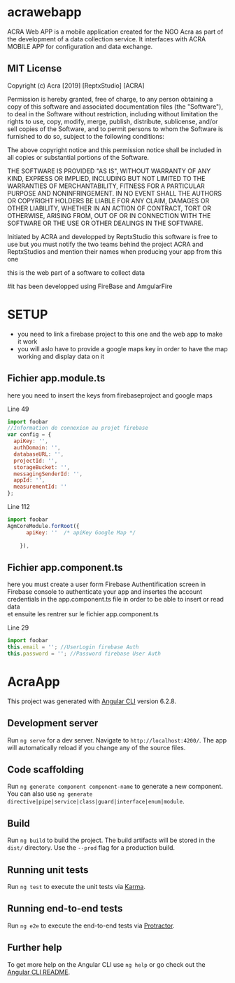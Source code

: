 # acrawebapp
ACRA Web APP is a mobile application created for the NGO Acra as part of the development of a data collection service. It interfaces with ACRA MOBILE APP for configuration and data exchange. 

## MIT License

Copyright (c) Acra [2019] 
[ReptxStudio] [ACRA]

Permission is hereby granted, free of charge, to any person obtaining a copy
of this software and associated documentation files (the "Software"), to deal
in the Software without restriction, including without limitation the rights
to use, copy, modify, merge, publish, distribute, sublicense, and/or sell
copies of the Software, and to permit persons to whom the Software is
furnished to do so, subject to the following conditions:

The above copyright notice and this permission notice shall be included in all
copies or substantial portions of the Software.

THE SOFTWARE IS PROVIDED "AS IS", WITHOUT WARRANTY OF ANY KIND, EXPRESS OR
IMPLIED, INCLUDING BUT NOT LIMITED TO THE WARRANTIES OF MERCHANTABILITY,
FITNESS FOR A PARTICULAR PURPOSE AND NONINFRINGEMENT. IN NO EVENT SHALL THE
AUTHORS OR COPYRIGHT HOLDERS BE LIABLE FOR ANY CLAIM, DAMAGES OR OTHER
LIABILITY, WHETHER IN AN ACTION OF CONTRACT, TORT OR OTHERWISE, ARISING FROM,
OUT OF OR IN CONNECTION WITH THE SOFTWARE OR THE USE OR OTHER DEALINGS IN THE
SOFTWARE.

Initiated by ACRA 
and developped by ReptxStudio
this software is free to use but you must notify the two teams behind the project ACRA and ReptxStudios 
and mention their names when producing your app from this one

this is the web part of a software to collect data 

#it has been developped using FireBase and AmgularFire
# SETUP
  - you need to link a firebase project to this one and the web app to make it work 
  - you will aslo have to provide a google maps key in order to have the map working and display data on it  
## Fichier app.module.ts
here you need to insert the keys from firebaseproject and google maps

Line 49

```javascript
import foobar
//Information de connexion au projet firebase
var config = {
  apiKey: '',
  authDomain: '',
  databaseURL: '',
  projectId: '',
  storageBucket: '',
  messagingSenderId: '',
  appId: '',
  measurementId: ''
};
```


Line 112
```javascript
import foobar
AgmCoreModule.forRoot({
      apiKey: ''  /* apiKey Google Map */
    
    }),
```




## Fichier app.component.ts
here you must create a user form Firebase Authentification screen in Firebase console 
to authenticate your app and insertes the account credentials in the app.component.ts 
file in order to be able to insert or read data  
 et ensuite les rentrer sur le fichier 
app.component.ts


Line 29
```javascript
import foobar
this.email = ''; //UserLogin firebase Auth
this.password = ''; //Password firebase User Auth
```


# AcraApp

This project was generated with [Angular CLI](https://github.com/angular/angular-cli) version 6.2.8.

## Development server

Run `ng serve` for a dev server. Navigate to `http://localhost:4200/`. The app will automatically reload if you change any of the source files.

## Code scaffolding

Run `ng generate component component-name` to generate a new component. You can also use `ng generate directive|pipe|service|class|guard|interface|enum|module`.

## Build

Run `ng build` to build the project. The build artifacts will be stored in the `dist/` directory. Use the `--prod` flag for a production build.

## Running unit tests

Run `ng test` to execute the unit tests via [Karma](https://karma-runner.github.io).

## Running end-to-end tests

Run `ng e2e` to execute the end-to-end tests via [Protractor](http://www.protractortest.org/).

## Further help

To get more help on the Angular CLI use `ng help` or go check out the [Angular CLI README](https://github.com/angular/angular-cli/blob/master/README.md).





